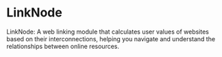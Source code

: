 # LinkNode
LinkNode: A web linking module that calculates user values of websites based on their interconnections, helping you navigate and understand the relationships between online resources.
